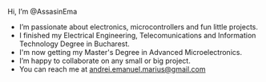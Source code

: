 Hi, I’m @AssasinEma
- I’m passionate about electronics, microcontrollers and fun little projects.
- I finished my Electrical Engineering, Telecomunications and Information Technology Degree in Bucharest.
- I'm now getting my Master's Degree in Advanced Microelectronics.
- I’m happy to collaborate on any small or big project.
- You can reach me at andrei.emanuel.marius@gmail.com

